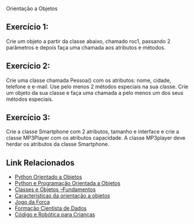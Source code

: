 Orientação a Objetos

## Exercício 1:
Crie um objeto a partir da classe abaixo, chamado roc1, passando 2 parâmetros e depois faça uma chamada aos atributos e métodos.

## Exercício 2:
Crie uma classe chamada Pessoa() com os atributos: nome, cidade, telefone e e-mail. Use pelo menos 2 métodos especiais na sua classe. Crie um objeto da sua classe e faça uma chamada a pelo menos um dos seus métodos especiais.

## Exercício 3:
Crie a classe Smartphone com 2 atributos, tamanho e interface e crie a classe MP3Player com os atributos capacidade. A classe MP3player deve herdar os atributos da classe Smartphone.

## Link Relacionados
- [Python Orientado a Objetos](http://www.dcc.ufrj.br/~fabiom/mab225/pythonoo.pdf)
- [Python e Programação Orientada a Objetos](https://wiki.python.org.br/ProgramacaoOrientadaObjetoPython)
- [Classes e Objetos –Fundamentos](https://panda.ime.usp.br/pensepy/static/pensepy/13-Classes/classesintro.html)
- [Características da orientação a objetos](https://aprendendo-computacao-com-python.readthedocs.io/en/latest/capitulo_14.html)
- [Jogo da Forca](https://pt.wikipedia.org/wiki/Jogo_da_forca)
- [Formação Cientista de Dados](https://www.datascienceacademy.com.br/pages/formacao-cientista-de-dadosScratchhttps://scratch.mit.edu/)
- [Código e Robótica para Crianças](https://www.youtube.com/watch?v=pOMEwgHCJLk)
